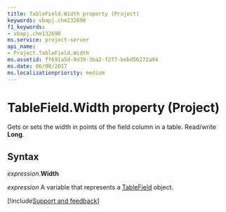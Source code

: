 ```yaml
---
title: TableField.Width property (Project)
keywords: vbapj.chm132690
f1_keywords:
- vbapj.chm132690
ms.service: project-server
api_name:
- Project.TableField.Width
ms.assetid: ff691a5d-9d39-3ba2-f277-bebd56272a94
ms.date: 06/08/2017
ms.localizationpriority: medium
---
```



# TableField.Width property (Project)

Gets or sets the width in points of the field column in a table. Read/write **Long**.


## Syntax

_expression_.**Width**

_expression_ A variable that represents a [TableField](./Project.TableField.md) object.

[!include[Support and feedback](~/includes/feedback-boilerplate.md)]
